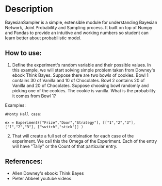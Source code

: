 # Description
BayesianSampler is a simple, extensible module for understanding Bayesian Network, Joint Probability and Sampling process.
It built on top of Numpy and Pandas to provide an intuitive and working numbers so student can learn better about probabilistic model.

## How to use:
1. Define the experiment's random variable and their possible values. 
In this example, we will start solving simple problem taken from Downey's ebook Think Bayes.
    Suppose there are two bowls of cookies.
    Bowl 1 contains 30 of Vanilla and 10 of Chocolates.
    Bowl 2 contains 20 of Vanilla and 20 of Chocolates.
    Suppose choosing bowl randomly and picking one of the cookies. 
    The cookie is vanilla. What is the probability it comes from Bowl 1?


Examples:
```
#Monty Hall case:

ex = Experiment(["Prize","Door","Strategy"], [["1","2","3"], ["1","2","3"], ["switch","stick"]] )
```

2. That will create a full set of combination for each case of the experiment. We call this the Omega of the Experiment.
Each of the entry will have "Tally" or the Count of that particular entry.



## References:

 - Allen Downey's ebook: Think Bayes
 - Pieter Abbeel youtube videos
